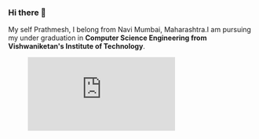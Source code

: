 ### Hi there 👋

My self Prathmesh, I belong from Navi Mumbai, Maharashtra.I am pursuing my under graduation in **Computer Science Engineering from Vishwaniketan's Institute of Technology**.

<figure><embed src="https://wakatime.com/share/@PrathmeshSadake/0d43e34a-e0cb-4366-859b-6f900ddab1bc.svg"></embed></figure>
